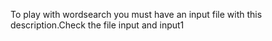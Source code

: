 To play with wordsearch you must have an input file with this description.Check the file input and input1
